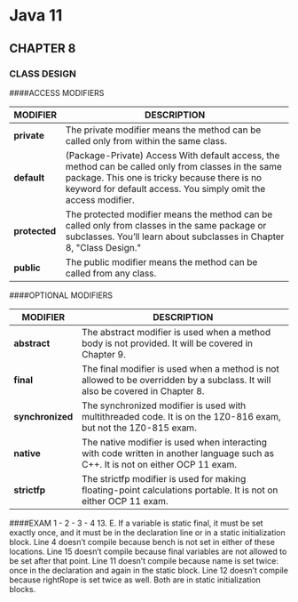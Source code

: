 # Java 11
## CHAPTER 8
### CLASS DESIGN

####ACCESS MODIFIERS

| MODIFIER     | DESCRIPTION |
| ------------ | ------------ |
| **private** | The private modifier means the method can be called only from within the same class. |
| **default** | (Package-Private) Access With default access, the method can be called only from classes in the same package. This one is tricky  because there is no keyword for default access. You simply omit the  access modifier. |
| **protected** | The protected modifier means the method can be called only from classes in the same package or subclasses. You’ll learn about  subclasses in Chapter 8, "Class Design." |
| **public** | The public modifier means the method can be called from any class. |


####OPTIONAL MODIFIERS

| MODIFIER     | DESCRIPTION |
| ------------ | ------------ |
| **abstract** | The abstract modifier is used when a method body is not provided. It will be covered in Chapter 9. |
| **final** | The final modifier is used when a method is not allowed to be overridden by a subclass. It will also be covered in Chapter 8. |
| **synchronized** | The synchronized modifier is used with multithreaded code. It is on the 1Z0-816 exam, but not the 1Z0-815 exam. |
| **native** | The native modifier is used when interacting with code written in another language such as C++. It is not on either OCP 11 exam. |
| **strictfp** | The strictfp modifier is used for making floating-point calculations portable. It is not on either OCP 11 exam. |


####EXAM
1 - 
2 -
3 - 4
13. E. If a variable is static final, it must be set exactly once, and it must
    be in the declaration line or in a static initialization block. Line 4 doesn’t
    compile because bench is not set in either of these locations. Line 15
    doesn’t compile because final variables are not allowed to be set after
    that point. Line 11 doesn’t compile because name is set twice: once in the
    declaration and again in the static block. Line 12 doesn’t compile
    because rightRope is set twice as well. Both are in static initialization
    blocks.
